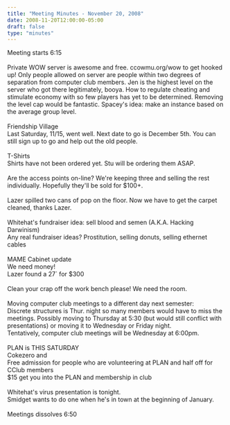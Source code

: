 ```yaml
---
title: "Meeting Minutes - November 20, 2008"
date: 2008-11-20T12:00:00-05:00
draft: false
type: "minutes"
---
```


Meeting starts 6:15<br />
<br />
Private WOW server is awesome and free. ccowmu.org/wow to get hooked up! Only people allowed on server are people within two degrees of separation from computer club members. Jen is the highest level on the server who got there legitimately, booya. How to regulate cheating and stimulate economy with so few players has yet to be determined. Removing the level cap would be fantastic. Spacey's idea: make an instance based on the average group level.<br />
<br />
Friendship Village<br />
Last Saturday, 11/15, went well. Next date to go is December 5th. You can still sign up to go and help out the old people.<br />
<br />
T-Shirts<br />
Shirts have not been ordered yet. Stu will be ordering them ASAP.<br />
<br />
Are the access points on-line? We're keeping three and selling the rest individually. Hopefully they'll be sold for $100+.<br />
<br />
Lazer spilled two cans of pop on the floor. Now we have to get the carpet cleaned, thanks Lazer.<br />
<br />
Whitehat's fundraiser idea: sell blood and semen (A.K.A. Hacking Darwinism) <br />
Any real fundraiser ideas? Prostitution, selling donuts, selling ethernet cables<br />
<br />
MAME Cabinet update<br />
We need money!<br />
Lazer found a 27` for $300<br />
<br />
Clean your crap off the work bench please! We need the room.<br />
<br />
Moving computer club meetings to a different day next semester:<br />
   Discrete structures is Thur. night so many members would have to miss the meetings.  Possibly moving to Thursday at 5:30 (but would still conflict with presentations) or moving it to Wednesday or Friday night.<br />
   Tentatively, computer club meetings will be Wednesday at 6:00pm. <br />
<br />
PLAN is THIS SATURDAY<br />
   Cokezero and <br />
   Free admission for people who are volunteering at PLAN and half off for CClub members<br />
   $15 get you into the PLAN and membership in club<br />
<br />
Whitehat's virus presentation is tonight.<br />
Smidget wants to do one when he's in town at the beginning of January.<br />
<br />
Meetings dissolves 6:50<br />
